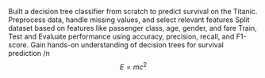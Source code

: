Built a decision tree classifier from scratch to predict survival on the Titanic. 
Preprocess data, handle missing values, and select relevant features
Split dataset based on features like passenger class, age, gender, and fare
Train, Test and Evaluate performance using accuracy, precision, recall, and F1-score.
Gain hands-on understanding of decision trees for survival prediction
/n
$$E = mc^2 $$
